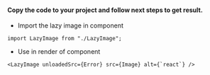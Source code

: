 [](https://icons8.com/icon/78741/full-image)

#### Copy the code to your project and follow next steps to get result.

- Import the lazy image in component

```
import LazyImage from "./LazyImage";
```

- Use in render of component

```
<LazyImage unloadedSrc={Error} src={Image} alt={`react`} />
```
